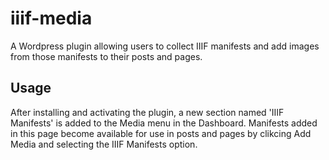# iiif-media

A Wordpress plugin allowing users to collect IIIF manifests and add images from those manifests to their posts and pages.

## Usage

After installing and activating the plugin, a new section named 'IIIF Manifests' is added to the Media menu in the Dashboard. Manifests added in this page become available for use in posts and pages by clikcing Add Media and selecting the IIIF Manifests option.

